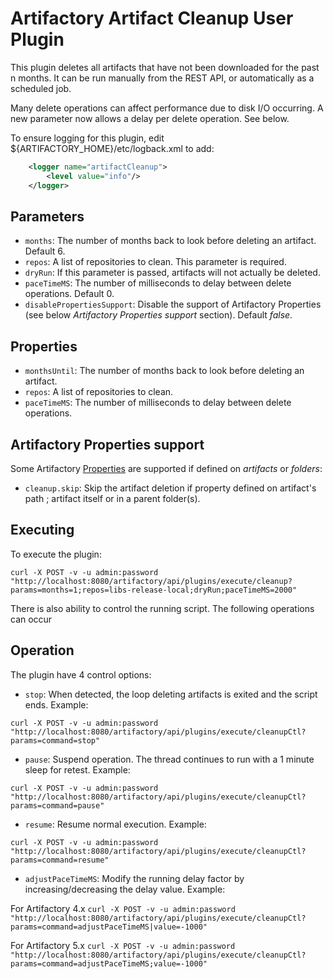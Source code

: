 Artifactory Artifact Cleanup User Plugin
========================================

This plugin deletes all artifacts that have not been downloaded for the past n
months. It can be run manually from the REST API, or automatically as a
scheduled job.

Many delete operations can affect performance due to disk I/O occurring. A new parameter now allows a delay per delete operation. See below.

To ensure logging for this plugin, edit ${ARTIFACTORY_HOME}/etc/logback.xml to add:
```xml
    <logger name="artifactCleanup">
        <level value="info"/>
    </logger>
```

Parameters
----------

- `months`: The number of months back to look before deleting an artifact. Default 6.
- `repos`: A list of repositories to clean. This parameter is required.
- `dryRun`: If this parameter is passed, artifacts will not actually be deleted.
- `paceTimeMS`: The number of milliseconds to delay between delete operations. Default 0.
- `disablePropertiesSupport`: Disable the support of Artifactory Properties (see below *Artifactory Properties support* section). Default *false*.

Properties
----------

- `monthsUntil`: The number of months back to look before deleting an artifact.
- `repos`: A list of repositories to clean.
- `paceTimeMS`: The number of milliseconds to delay between delete operations.

Artifactory Properties support
----------

Some Artifactory [Properties](https://www.jfrog.com/confluence/display/RTF/Properties) are supported if defined on *artifacts* or *folders*:

- `cleanup.skip`: Skip the artifact deletion if property defined on artifact's path ; artifact itself or in a parent folder(s).


Executing
---------

To execute the plugin:

`curl -X POST -v -u admin:password "http://localhost:8080/artifactory/api/plugins/execute/cleanup?params=months=1;repos=libs-release-local;dryRun;paceTimeMS=2000"`



There is also ability to control the running script. The following operations can occur

Operation
---------

The plugin have 4 control options:

- `stop`: When detected, the loop deleting artifacts is exited and the script ends. Example:

`curl -X POST -v -u admin:password "http://localhost:8080/artifactory/api/plugins/execute/cleanupCtl?params=command=stop"`
- `pause`: Suspend operation. The thread continues to run with a 1 minute sleep for retest. Example:

`curl -X POST -v -u admin:password "http://localhost:8080/artifactory/api/plugins/execute/cleanupCtl?params=command=pause"`
- `resume`: Resume normal execution. Example:

`curl -X POST -v -u admin:password "http://localhost:8080/artifactory/api/plugins/execute/cleanupCtl?params=command=resume"`
- `adjustPaceTimeMS`: Modify the running delay factor by increasing/decreasing the delay value. Example:


For Artifactory 4.x
`curl -X POST -v -u admin:password "http://localhost:8080/artifactory/api/plugins/execute/cleanupCtl?params=command=adjustPaceTimeMS|value=-1000"` 

For Artifactory 5.x
`curl -X POST -v -u admin:password "http://localhost:8080/artifactory/api/plugins/execute/cleanupCtl?params=command=adjustPaceTimeMS;value=-1000"` 
